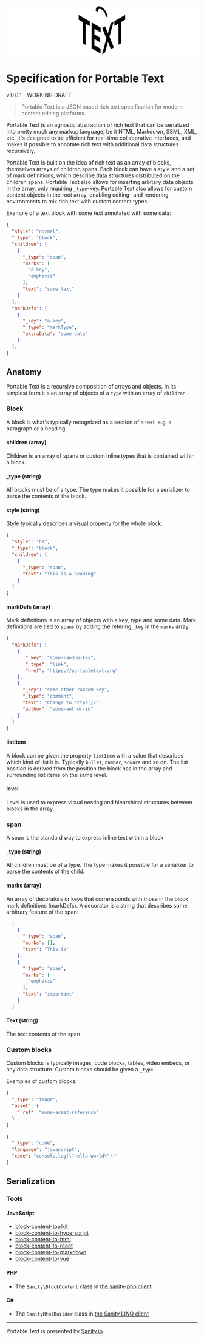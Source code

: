 ![Portable Text Logo](https://raw.githubusercontent.com/portabletext/portabletext/master/logo.svg?sanitize=true)

# Specification for Portable Text

v.0.0.1 - WORKING DRAFT

> Portable Text is a JSON based rich text specification for modern content editing platforms.

Portable Text is an agnostic abstraction of rich text that can be serialized into pretty much any markup language, be it HTML, Markdown, SSML, XML, etc. It's designed to be efficiant for real-time collaborative interfaces, and makes it possible to annotate rich text with additional data structures recursively. 

Portable Text is built on the idea of rich text as an array of blocks, themselves arrays of children spans. Each block can have a style and a set of mark definitions, which describe data structures distributed on the children spans. Portable Text also allows for inserting arbitary data objects in the array, only requiring `_type`-key. Portable Text also allows for custom content objects in the root array, enabling editing- and rendering environments  to mix rich text with custom content types.

Example of a text block with some text annotated with some data:

```json
{
  "style": "normal",
  "_type": "block",
  "children": [
    {
      "_type": "span",
      "marks": [
        "a-key",
        "emphasis"
      ],
      "text": "some text"
    }
  ],
  "markDefs": [
    {
      "_key": "a-key",
      "_type": "markType",
      "extraData": "some data"
    }
  ],
}
```

## Anatomy

Portable Text is a recursive composition of arrays and objects. In its simplest form it's an array of objects of a `type` with an array of `children`. 

### Block

A block is what's typically recognized as a section of a text, e.g. a paragraph or a heading.

#### children (array)

Children is an array of spans or custom inline types that is contained within a block.

#### _type (string)

All blocks must be of a type. The type makes it possible for a serializer to parse the contents of the block.

#### style (string)

Style typically describes a visual property for the whole block. 

```json
{
  "style": "h1",
  "_type": "block",
  "children": [
    {
      "_type": "span",
      "text": "This is a heading"
    }
  ]
}
```

#### markDefs (array)

Mark definitions is an array of objects with a key, type and some data. Mark definitions are tied to `spans` by adding the refering `_key` in the `marks` array.

```json
{
  "markDefs": [
    {
       "_key": "some-random-key",
       "_type": "link",
       "href": "https://portabletext.org"
    },
    {
      "_key": "some-other-random-key",
      "_type": "comment",
      "text": "Change to https://",
      "author": "some-author-id"
    }
  ]
}
```

#### listItem

A block can be given the property `listItem` with a value that describes which kind of list it is. Typically `bullet`, `number`, `square` and so on. The list position is derived from the position the block has in the array and surrounding list items on the same level.

#### level

Level is used to express visual nesting and hiearchical structures between blocks in the array. 

### span

A span is the standard way to express inline text within a block

#### _type (string)

All children must be of a type. The type makes it possible for a serializer to parse the contents of the child.

#### marks (array)

An array of decorators or keys that corrensponds with those in the block mark definitions (markDefs). A decorator is a string that describes some arbitrary feature of the span:

```json
  [
    {
      "_type": "span",
      "marks": [],
      "text": "This is"
    },
    {
      "_type": "span",
      "marks": [
        "emphasis"
      ],
      "text": "important"
    }
  ]
```

#### Text (string)

The text contents of the span.

### Custom blocks

Custom blocks is typically images, code blocks, tables, video embeds, or any data structure. Custom blocks should be given a `_type`. 

Examples of custom blocks:

```json
{
  "_type": "image",
  "asset": {
    "_ref": "some-asset-reference"
  }
}
```
```json
{
  "_type": "code",
  "language": "javascript",
  "code": "console.log(\"hello world\");"
}
```

## Serialization

### Tools

#### JavaScript

* [block-content-toolkit](https://github.com/sanity-io/sanity/tree/next/packages/%40sanity/block-tools)
* [block-content-to-hyperscript](https://github.com/sanity-io/block-content-to-hyperscript)
* [block-content-to-html](https://github.com/sanity-io/block-content-to-html)
* [block-content-to-react](https://github.com/sanity-io/block-content-to-react)
* [block-content-to-markdown](https://github.com/sanity-io/block-content-to-markdown)
* [block-content-to-vue](https://github.com/rdunk/sanity-blocks-vue-component)

#### PHP

* The `Sanity\BlockContent` class in [the sanity-php client](https://github.com/sanity-io/sanity-php)

#### C#

* The `SanityHtmlBuilder` class in [the Sanity LINQ client](https://github.com/oslofjord/sanity-linq)

---

Portable Text is presented by [Sanity.io](https://www.sanity.io)
